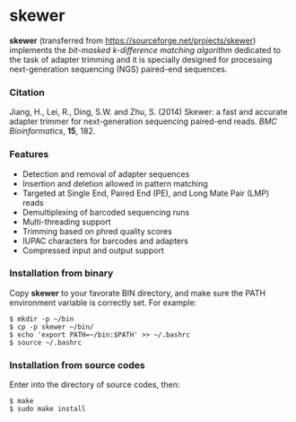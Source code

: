 skewer
======

<b>skewer</b> (transferred from https://sourceforge.net/projects/skewer) implements the <i>bit-masked k-difference matching algorithm</i> dedicated to the task of adapter trimming and it is specially designed for processing next-generation sequencing (NGS) paired-end sequences.

### Citation
Jiang, H., Lei, R., Ding, S.W. and Zhu, S. (2014) Skewer: a fast and accurate adapter trimmer for next-generation sequencing paired-end reads. <i>BMC Bioinformatics</i>, <b>15</b>, 182.

### Features
* Detection and removal of adapter sequences
* Insertion and deletion allowed in pattern matching
* Targeted at Single End, Paired End (PE), and Long Mate Pair (LMP) reads
* Demultiplexing of barcoded sequencing runs
* Multi-threading support
* Trimming based on phred quality scores
* IUPAC characters for barcodes and adapters
* Compressed input and output support

### Installation from binary
Copy <b>skewer</b> to your favorate BIN directory, and make sure the PATH environment variable is correctly set. For example:

    $ mkdir -p ~/bin
    $ cp -p skewer ~/bin/
    $ echo 'export PATH=~/bin:$PATH' >> ~/.bashrc
    $ source ~/.bashrc

### Installation from source codes
Enter into the directory of source codes, then:

    $ make
    $ sudo make install
